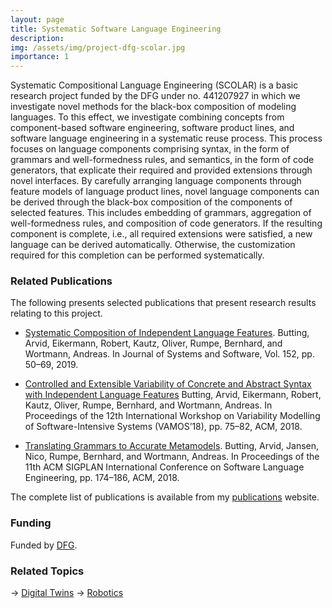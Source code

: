 ```yaml
---
layout: page
title: Systematic Software Language Engineering
description: 
img: /assets/img/project-dfg-scolar.jpg
importance: 1
---
```


Systematic Compositional Language Engineering (SCOLAR) is a basic research project funded by the DFG under no. 441207927 in which we investigate novel methods for the black-box composition of modeling languages. 
To this effect, we investigate combining concepts from component-based software engineering, software product lines, and software language engineering in a systematic reuse process.
This process focuses on language components comprising syntax, in the form of grammars and well-formedness rules, and semantics, in the form of code generators, that explicate their required and provided extensions through novel interfaces. 
By carefully arranging language components through feature models of language product lines, novel language components can be derived through the black-box composition of the components of selected features. 
This includes embedding of grammars, aggregation of well-formedness rules, and composition of code generators. 
If the resulting component is complete, i.e., all required extensions were satisfied, a new language can be derived automatically. 
Otherwise, the customization required for this completion can be performed systematically.

### Related Publications

The following presents selected publications that present research results relating to this project. 

-  [Systematic Composition of Independent Language Features](https://www.se-rwth.de/publications/Systematic-Composition-of-Independent-Language-Features.pdf). Butting, Arvid, Eikermann, Robert, Kautz, Oliver, Rumpe, Bernhard, and Wortmann, Andreas. In Journal of Systems and Software, Vol. 152, pp. 50–69,  2019. 

- [Controlled and Extensible Variability of Concrete and Abstract Syntax with Independent Language Features](https://www.se-rwth.de/publications/Controlled-and-Extensible-Variability-of-Concrete-and-Abstract-Syntax-with-Independent-Language-Features.pdf) Butting, Arvid, Eikermann, Robert, Kautz, Oliver, Rumpe, Bernhard, and Wortmann, Andreas. In Proceedings of the 12th International Workshop on Variability Modelling of Software-Intensive Systems (VAMOS’18), pp. 75–82, ACM,  2018. 

- [Translating Grammars to Accurate Metamodels](https://www.se-rwth.de/publications/Translating-Grammars-to-Accurate-Metamodels.pdf). Butting, Arvid, Jansen, Nico, Rumpe, Bernhard, and Wortmann, Andreas. In Proceedings of the 11th ACM SIGPLAN International Conference on Software Language Engineering, pp. 174–186, ACM,  2018. 

The complete list of publications is available from my [publications](https://awortmann.github.io/publications/) website.

### Funding

Funded by [DFG](https://gepris.dfg.de/gepris/projekt/441207927?context=projekt&task=showDetail&id=441207927&).

### Related Topics

→ [Digital Twins](https://awortmann.github.io/research/digital_twins/)
→ [Robotics](https://awortmann.github.io/research/robotics/)
